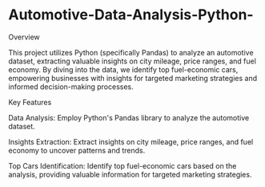 # Automotive-Data-Analysis-Python-

Overview

This project utilizes Python (specifically Pandas) to analyze an automotive dataset, extracting valuable insights on city mileage, price ranges, and fuel economy. By diving into the data, we identify top fuel-economic cars, empowering businesses with insights for targeted marketing strategies and informed decision-making processes.

Key Features

Data Analysis: Employ Python's Pandas library to analyze the automotive dataset.

Insights Extraction: Extract insights on city mileage, price ranges, and fuel economy to uncover patterns and trends.

Top Cars Identification: Identify top fuel-economic cars based on the analysis, providing valuable information for targeted marketing strategies.
